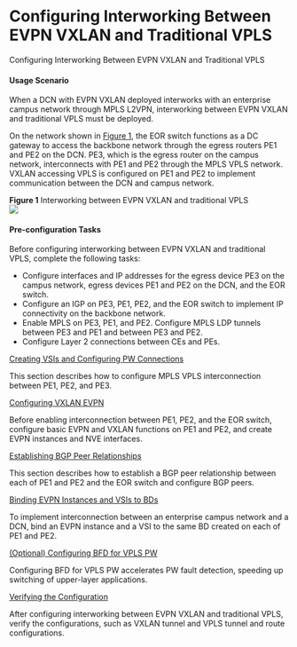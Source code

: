 Configuring Interworking Between EVPN VXLAN and Traditional VPLS
================================================================

Configuring Interworking Between EVPN VXLAN and Traditional VPLS

#### Usage Scenario

When a DCN with EVPN VXLAN deployed interworks with an enterprise campus network through MPLS L2VPN, interworking between EVPN VXLAN and traditional VPLS must be deployed.

On the network shown in [Figure 1](#EN-US_TASK_0172370533__fig_dc_vrp_vpls_feature_800301), the EOR switch functions as a DC gateway to access the backbone network through the egress routers PE1 and PE2 on the DCN. PE3, which is the egress router on the campus network, interconnects with PE1 and PE2 through the MPLS VPLS network. VXLAN accessing VPLS is configured on PE1 and PE2 to implement communication between the DCN and campus network.

**Figure 1** Interworking between EVPN VXLAN and traditional VPLS  
![](images/fig_vxlan_vpls_02.png)  


#### Pre-configuration Tasks

Before configuring interworking between EVPN VXLAN and traditional VPLS, complete the following tasks:

* Configure interfaces and IP addresses for the egress device PE3 on the campus network, egress devices PE1 and PE2 on the DCN, and the EOR switch.
* Configure an IGP on PE3, PE1, PE2, and the EOR switch to implement IP connectivity on the backbone network.
* Enable MPLS on PE3, PE1, and PE2. Configure MPLS LDP tunnels between PE3 and PE1 and between PE3 and PE2.
* Configure Layer 2 connections between CEs and PEs.


[Creating VSIs and Configuring PW Connections](../../../../software/nev8r10_vrpv8r16/user/vrp/dc_vrp_evpn_cfg_0041.html)

This section describes how to configure MPLS VPLS interconnection between PE1, PE2, and PE3.

[Configuring VXLAN EVPN](../../../../software/nev8r10_vrpv8r16/user/vrp/dc_vrp_evpn_cfg_0042.html)

Before enabling interconnection between PE1, PE2, and the EOR switch, configure basic EVPN and VXLAN functions on PE1 and PE2, and create EVPN instances and NVE interfaces.

[Establishing BGP Peer Relationships](../../../../software/nev8r10_vrpv8r16/user/vrp/dc_vrp_evpn_cfg_0043.html)

This section describes how to establish a BGP peer relationship between each of PE1 and PE2 and the EOR switch and configure BGP peers.

[Binding EVPN Instances and VSIs to BDs](../../../../software/nev8r10_vrpv8r16/user/vrp/dc_vrp_evpn_cfg_0044.html)

To implement interconnection between an enterprise campus network and a DCN, bind an EVPN instance and a VSI to the same BD created on each of PE1 and PE2.

[(Optional) Configuring BFD for VPLS PW](../../../../software/nev8r10_vrpv8r16/user/vrp/dc_vrp_evpn_cfg_0045.html)

Configuring BFD for VPLS PW accelerates PW fault detection, speeding up switching of upper-layer applications.

[Verifying the Configuration](../../../../software/nev8r10_vrpv8r16/user/vrp/dc_vrp_evpn_cfg_0046.html)

After configuring interworking between EVPN VXLAN and traditional VPLS, verify the configurations, such as VXLAN tunnel and VPLS tunnel and route configurations.